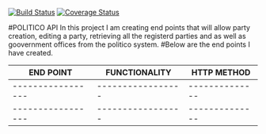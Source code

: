 [![Build Status](https://travis-ci.org/Jacksonmwirigi/politico.svg?branch=develop)](https://travis-ci.org/Jacksonmwirigi/politico)
[![Coverage Status](https://coveralls.io/repos/github/Jacksonmwirigi/politico/badge.svg?branch=develop)](https://coveralls.io/github/Jacksonmwirigi/politico?branch=develop)


#POLITICO API
In this project I am creating  end points that will allow party creation, editing a party, retrieving all the registerd parties and as well as goovernment offices from the politico system. 
#Below are the end points I have created.

| END POINT      | FUNCTIONALITY  |  HTTP METHOD  | 
|-----------------|-----------------|-------------|
|-----------------|-----------------|--------------|
|-----------------|-----------------|--------------|
